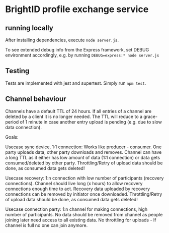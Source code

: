 # BrightID profile exchange service

## running locally
After installing dependencies, execute `node server.js`.

To see extended debug info from the Express framework, set DEBUG environment accordingly, e.g. 
by running `DEBUG=express:* node server.js`

## Testing
Tests are implemented with jest and supertest.
Simply run `npm test`. 


## Channel behaviour
Channels have a default TTL of 24 hours.
If all entries of a channel are deleted by a client it is no longer needed. The TTL will reduce to a grace-period
of 1 minute in case another entry upload is pending (e.g. due to slow data connection).

Goals:

Usecase sync device, 1:1 connection:
Works like producer - consumer. One party uploads data, other party downloads and removes. Channel 
can have a long TTL as it either has low amount of data (1:1 connection) or data gets consumed/deleted by 
other party.
Throttling/Retry of upload data should be done, as consumed data gets deleted!

Usecase recovery:
1:n connection with low number of participants (recovery connections). Channel should live long (x hours) to allow recovery
connections enough time to act.
Recovery data uploaded by recovery connections can be removed by initiator once downloaded.
Throttling/Retry of upload data should be done, as consumed data gets deleted!

Usecase connection party:
1:n channel for making connections, high number of participants. No data should be removed from channel as people
joining later need access to all existing data.
No throttling for uploads - If channel is full no one can join anymore.
